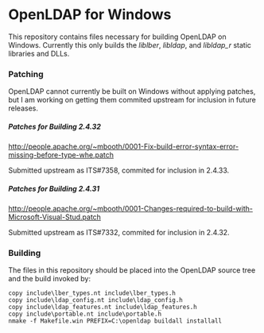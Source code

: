 # OpenLDAP for Windows

This repository contains files necessary for building OpenLDAP on Windows. Currently this only builds the *liblber*, *libldap*, and *libldap_r* static libraries and DLLs.

### Patching

OpenLDAP cannot currently be built on Windows without applying patches, but I am working on getting them commited upstream for inclusion in future releases.

##### Patches for Building 2.4.32

http://people.apache.org/~mbooth/0001-Fix-build-error-syntax-error-missing-before-type-whe.patch

Submitted upstream as ITS#7358, commited for inclusion in 2.4.33.

##### Patches for Building 2.4.31

http://people.apache.org/~mbooth/0001-Changes-required-to-build-with-Microsoft-Visual-Stud.patch

Submitted upstream as ITS#7332, commited for inclusion in 2.4.32.

### Building

The files in this repository should be placed into the OpenLDAP source tree and the build invoked by:

    copy include\lber_types.nt include\lber_types.h
    copy include\ldap_config.nt include\ldap_config.h
    copy include\ldap_features.nt include\ldap_features.h
    copy include\portable.nt include\portable.h
    nmake -f Makefile.win PREFIX=C:\openldap buildall installall
